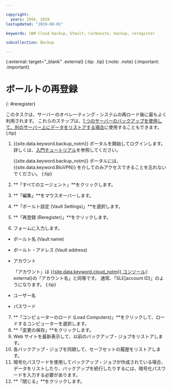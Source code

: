 ```yaml
---

copyright:
  years: 1994, 2019
lastupdated: "2019-08-01"

keywords: IBM Cloud backup, EVault, Carbonite, backup, reregister

subcollection: Backup

---
```

{:external: target="_blank" .external}
{:tip: .tip}
{:note: .note}
{:important: .important}

# ボールトの再登録
{: #reregister}

このタスクは、サーバーのオペレーティング・システムの再ロード後に最もよく利用されます。 これらのステップは、[1 つのサーバーのバックアップを使用して、別のサーバー上にデータをリストアする場合](/docs/infrastructure/Backup?topic=Backup-restorefromotherVSI)に使用することもできます。
{:tip}

1. {{site.data.keyword.backup_notm}} ポータルを開始してログインします。 詳しくは、[入門チュートリアル](/docs/infrastructure/Backup?topic=Backup-getting-started#getting-started)を参照してください。

   {{site.data.keyword.backup_notm}} ポータルには、{{site.data.keyword.BluVPN}} を介してのみアクセスできることを忘れないでください。
   {:tip}
2. **「すべてのエージェント」**をクリックします。
3. **「編集」**をマウスオーバーします。
4. **「ボールト設定 (Vault Settings)」**を選択します。
5. **「再登録 (Reregister)」**をクリックします。
6. フォームに入力します。
  - ボールト名 (Vault name)
  - ボールト・アドレス (Vault address)
  - アカウント

    「アカウント」は [{{site.data.keyword.cloud_notm}} コンソール](https://{DomainName}/classic/storage/backup){: external}の「アカウント名」と同等です。 通常、「SLE[account ID]」のようになります。
    {:tip}
  - ユーザー名
  - パスワード
7. **「コンピューターのロード (Load Computers)」**をクリックして、ロードするコンピューターを選択します。
8. **「変更の保存」**をクリックします。
9. Web サイトを最新表示して、以前のバックアップ・ジョブをリストアします。
10. 各バックアップ・ジョブを同期して、セーフセットの履歴をリストアします。
11. 暗号化パスワードを使用してバックアップ・ジョブが作成されている場合、データをリストしたり、バックアップを続行したりするには、暗号化パスワードを入力する必要があります。
12. **「閉じる」**をクリックします。
